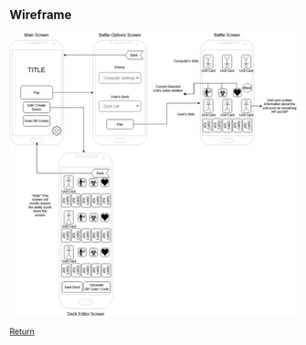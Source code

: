 ## Wireframe

[![ERD](img/Project%20Card%20Combat%20Wireframe.png)](pdf/Project%20Card%20Combat%20Wireframe.pdf "Click for PDF")

[Return](index.md)